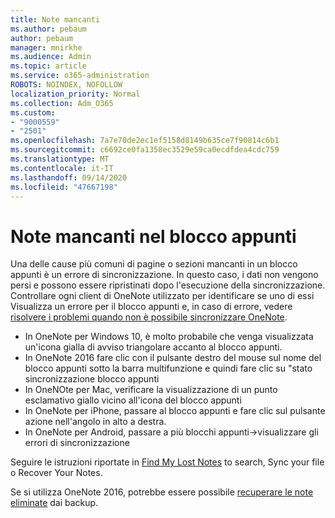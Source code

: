 ```yaml
---
title: Note mancanti
ms.author: pebaum
author: pebaum
manager: mnirkhe
ms.audience: Admin
ms.topic: article
ms.service: o365-administration
ROBOTS: NOINDEX, NOFOLLOW
localization_priority: Normal
ms.collection: Adm_O365
ms.custom:
- "9000559"
- "2501"
ms.openlocfilehash: 7a7e70de2ec1ef5158d8149b635ce7f90814c6b1
ms.sourcegitcommit: c6692ce0fa1358ec3529e59ca0ecdfdea4cdc759
ms.translationtype: MT
ms.contentlocale: it-IT
ms.lasthandoff: 09/14/2020
ms.locfileid: "47667198"
---
```

# <a name="missing-notes-in-notebook"></a>Note mancanti nel blocco appunti

Una delle cause più comuni di pagine o sezioni mancanti in un blocco appunti è un errore di sincronizzazione. In questo caso, i dati non vengono persi e possono essere ripristinati dopo l'esecuzione della sincronizzazione. Controllare ogni client di OneNote utilizzato per identificare se uno di essi Visualizza un errore per il blocco appunti e, in caso di errore, vedere [risolvere i problemi quando non è possibile sincronizzare OneNote](https://support.office.com/article/299495ef-66d1-448f-90c1-b785a6968d45).

- In OneNote per Windows 10, è molto probabile che venga visualizzata un'icona gialla di avviso triangolare accanto al blocco appunti.
- In OneNote 2016 fare clic con il pulsante destro del mouse sul nome del blocco appunti sotto la barra multifunzione e quindi fare clic su "stato sincronizzazione blocco appunti
- In OneNOte per Mac, verificare la visualizzazione di un punto esclamativo giallo vicino all'icona del blocco appunti
- In OneNote per iPhone, passare al blocco appunti e fare clic sul pulsante azione nell'angolo in alto a destra.
- In OneNote per Android, passare a più blocchi appunti->visualizzare gli errori di sincronizzazione

Seguire le istruzioni riportate in [Find My Lost Notes](https://support.office.com/article/32cb2bd7-afe7-44d2-a711-398a88421287) to search, Sync your file o Recover Your Notes.

Se si utilizza OneNote 2016, potrebbe essere possibile [recuperare le note eliminate](https://support.office.com/article/32ed1036-74fd-4c21-bc28-033a486e6b14) dai backup.